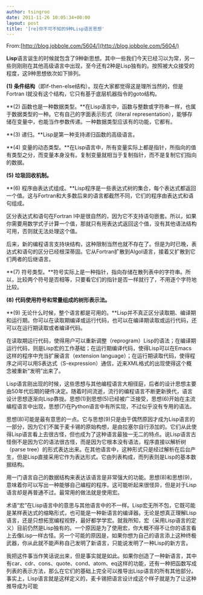 ```yaml
---
author: tsingroo
date: 2011-11-26 10:05:34+00:00
layout: post
title: '[re]你不可不知的9种Lisp语言思想'
---
```


From:[http://blog.jobbole.com/5604/](http://blog.jobbole.com/5604/)


**Lisp**语言诞生的时候就包含了9种新思想。其中一些我们今天已经习以为常，另一些则刚刚在其他高级语言中出现，至今还有2种是Lisp独有的。按照被大众接受的程度，这9种思想依次如下排列。

**<!-- more -->(1) 条件结构**（即if-then-else结构）。现在大家都觉得这是理所当然的，但是Fortran I就没有这个结构，它只有基于底层机器指令的goto结构。

**(2) 函数也是一种数据类型。**在Lisp语言中，函数与整数或字符串一样，也属于数据类型的一种。它有自己的字面表示形式（literal representation），能够存储在变量中，也能当作参数传递。一种数据类型应该有的功能，它都有。

**(3) 递归。**Lisp是第一种支持递归函数的高级语言。

**(4) 变量的动态类型。**在Lisp语言中，所有变量实际上都是指针，所指向的值有类型之分，而变量本身没有。复制变量就相当于复制指针，而不是复制它们指向的数据。

**(5) 垃圾回收机制。**

**(6) 程序由表达式组成。**Lisp程序是一些表达式树的集合，每个表达式都返回一个值。这与Fortran和大多数后来的语言都截然不同，它们的程序由表达式和语句组成。

区分表达式和语句在Fortran I中是很自然的，因为它不支持语句嵌套。所以，如果你需要用数学式子计算一个值，那就只有用表达式返回这个值，没有其他语法结构可用，否则就无法处理这个值。

后来，新的编程语言支持块结构，这种限制当然也就不存在了。但是为时已晚，表达式和语句的区分已经根深蒂固。它从Fortran扩散到Algol语言，接着又扩散到它们两者的后继语言。

**(7) 符号类型。**符号实际上是一种指针，指向存储在散列表中的字符串。所以，比较两个符号是否相等，只要看它们的指针是否一样就行了，不用逐个字符地比较。

**(8) 代码使用符号和常量组成的树形表示法。**

**(9) 无论什么时候，整个语言都是可用的。**Lisp并不真正区分读取期、编译期和运行期。你可以在读取期编译或运行代码，也可以在编译期读取或运行代码，还可以在运行期读取或者编译代码。

在读取期运行代码，使得用户可以重新调整（reprogram）Lisp的语法；在编译期运行代码，则是Lisp宏的工作基础；在运行期编译代码，使得Lisp可以在Emacs这样的程序中充当扩展语言（extension language）；在运行期读取代码，使得程序之间可以用S表达式（S-expression）通信，近来XML格式的出现使得这个概念被重新“发明”出来了。

Lisp语言刚出现的时候，这些思想与其他编程语言大相径庭，后者的设计思想主要由50年代后期的硬件决定。随着时间流逝，流行的编程语言不断更新换代，语言设计思想逐渐向Lisp靠拢。思想(1)到思想(5)已经被广泛接受，思想(6)开始在主流编程语言中出现，思想(7)在Python语言中有所实现，不过似乎没有专用的语法。

思想(8)可能是最有意思的一点。它与思想(9)只是由于偶然原因才成为Lisp语言的一部分，因为它们不属于麦卡锡的原始构想，是由拉塞尔自行添加的。它们从此使得Lisp语言看上去很古怪，但也成为了这种语言最独一无二的特点。说Lisp语言古怪倒不是因为它的语法很古怪，而是因为它根本没有语法，程序直接以解析树（parse tree）的形式表达出来。在其他语言中，这种形式只是经过解析在后台产生，但是Lisp直接采用它作为表达形式。它由列表构成，而列表则是Lisp的基本数据结构。

用一门语言自己的数据结构来表达该语言是非常强大的功能。思想(8)和思想(9)，意味着你可以写出一种能够自己编程的程序。这可能听起来很怪异，但是对于Lisp语言却是再普通不过。最常用的做法就是使用宏。

术语“宏”在Lisp语言中的意思与其他语言中的不一样。Lisp宏无所不包，它既可能是某样表达式的缩略形式，也可能是一种新语言的编译器。无论是想真正理解Lisp语言，还是只想拓宽编程视野，最好都学学宏。就我所知，宏（采用Lisp语言的定义）目前仍然是Lisp独有的。一个原因是为了使用宏，你大概不得不让你的语言看上去像Lisp一样古怪。另一个可能的原因是，如果你想为自己的语言添上这种终极武器，你从此就不能声称自己发明了新语言，只能说发明了一种Lisp的新方言。

我把这件事当作笑话说出来，但是事实就是如此。如果你创造了一种新语言，其中有car、cdr、cons、quote、cond、atom、eq这样的功能，还有一种把函数写成列表的表示方法，那么在它们的基础上完全可以推导出Lisp语言的所有其他部分。事实上，Lisp语言就是这样定义的，麦卡锡把语言设计成这个样子就是为了让这种推导成为可能
